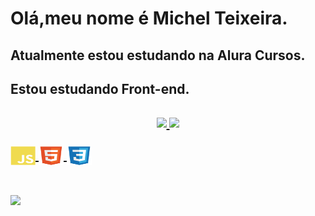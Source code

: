  <h1>Olá,meu nome é Michel Teixeira.</h1>
	
<h2> Atualmente estou estudando na Alura Cursos.</h2>
 
 
 <h2>Estou estudando Front-end.<h2>
 
 <div align="center">
  <a href="https://github.com/MichelTX">
  <img height="160em" src="https://github-readme-stats.vercel.app/api?username=micheltx&show_icons=true&theme=dark&include_all_commits=true&count_private=true"/>
  <img height="160em" src="https://github-readme-stats.vercel.app/api/top-langs/?username=micheltx&layout=compact&langs_count=7&theme=dark"/>
</div>
	
<div style="display: inline_block"><br>
  
  <img align="center" alt="Rafa-Js" height="30" width="40" src="https://raw.githubusercontent.com/devicons/devicon/master/icons/javascript/javascript-plain.svg">
  <img align="center" alt="Rafa-HTML" height="30" width="40" src="https://raw.githubusercontent.com/devicons/devicon/master/icons/html5/html5-original.svg">
  <img align="center" alt="Rafa-CSS" height="30" width="40" src="https://raw.githubusercontent.com/devicons/devicon/master/icons/css3/css3-original.svg">
  
	
</div>
  
  ##
<div>
	
<a href="https://www.linkedin.com/in/michel-teixeira-6008971a4/" target="_blank"><img src="https://img.shields.io/badge/-LinkedIn-%230077B5?style=for-the-badge&logo=linkedin&logoColor=white" target="_blank"></a> 
	
</div>



<!---
MichelTX/MichelTX is a ✨ special ✨ repository because its `README.md` (this file) appears on your GitHub profile.
You can click the Preview link to take a look at your changes.
--->
